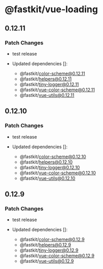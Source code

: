 # @fastkit/vue-loading

## 0.12.11

### Patch Changes

- test release

- Updated dependencies []:
  - @fastkit/color-scheme@0.12.11
  - @fastkit/helpers@0.12.11
  - @fastkit/tiny-logger@0.12.11
  - @fastkit/vue-color-scheme@0.12.11
  - @fastkit/vue-utils@0.12.11

## 0.12.10

### Patch Changes

- test release

- Updated dependencies []:
  - @fastkit/color-scheme@0.12.10
  - @fastkit/helpers@0.12.10
  - @fastkit/tiny-logger@0.12.10
  - @fastkit/vue-color-scheme@0.12.10
  - @fastkit/vue-utils@0.12.10

## 0.12.9

### Patch Changes

- test release

- Updated dependencies []:
  - @fastkit/color-scheme@0.12.9
  - @fastkit/helpers@0.12.9
  - @fastkit/tiny-logger@0.12.9
  - @fastkit/vue-color-scheme@0.12.9
  - @fastkit/vue-utils@0.12.9
